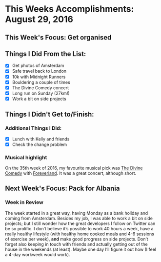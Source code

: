 # This Weeks Accomplishments: August 29, 2016

## This Week's Focus: Get organised

## Things I Did From the List:
- [x] Get photos of Amsterdam
- [x] Safe travel back to London
- [x] 10k with Midnight Runners
- [x] Bouldering a couple of times
- [x] The Divine Comedy concert
- [x] Long run on Sunday (27km!)
- [x] Work a bit on side projects

## Things I Didn't Get to/Finish:

### Additional Things I Did:
- [x] Lunch with Kelly and friends
- [x] Check the change problem

### Musical highlight
On the 35th week of 2016, my favourite musical pick was [The Divine Comedy](https://www.facebook.com/divinecomedyhq/) with [Foreverland](https://open.spotify.com/album/2GAk30u0kW148QWQVo2vSn). It was a great concert, although short.

## Next Week's Focus: Pack for Albania

### Week in Review
The week started in a great way, having Monday as a bank holiday and coming from Amsterdam. Besides my job, I was able to work a bit on side projects; but I still wonder how the great developers I follow on Twitter can be so prolific. I don’t believe it’s possible to work 40 hours a week, have a really healthy lifestyle (with healthy home cooked meals and 4-6 sessions of exercise per week), __and__ make good progress on side projects. Don’t forget also keeping in touch with friends and actually getting out of the house in the weekends (at least). Maybe one day I’ll figure it out how (I feel a 4-day workweek would work).
